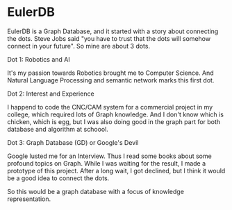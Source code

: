 EulerDB
=======

EulerDB is a Graph Database, and it started with a story about connecting the dots. Steve Jobs said "you have to trust that the dots will somehow connect in your future". So mine are about 3 dots.

Dot 1: Robotics and AI

It's my passion towards Robotics brought me to Computer Science. And Natural Language Processing and semantic network marks this first dot.

Dot 2: Interest and Experience

I happend to code the CNC/CAM system for a commercial project in my college, which required lots of Graph knowledge. And I don't know which is chicken, which is egg, but I was also doing good in the graph part for both database and algorithm at schoool.

Dot 3: Graph Database (GD) or Google's Devil

Google lusted me for an Interview. Thus I read some books about some profound topics on Graph. While I was waiting for the result, I made a prototype of this project. After a long wait, I got declined, but I think it would be a good idea to connect the dots.

So this would be a graph database with a focus of knowledge representation.
